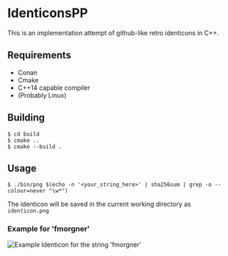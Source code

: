 # IdenticonsPP

This is an implementation attempt of github-like retro identicons in C++.

## Requirements

* Conan
* Cmake
* C++14 capable compiler
* (Probably Linux)

## Building

```shell
$ cd build
$ cmake ..
$ cmake --build .
```

## Usage

```shell
$ ./bin/png $(echo -n '<your_string_here>' | sha256sum | grep -o --colour=never "\w*")
```

The identicon will be saved in the current working directory as `identicon.png`

### Example for 'fmorgner'

![Example Identicon for the string 'fmorgner'](/../media/images/fmorgner-identicon.png?raw=true "Example Identicon for the string 'fmorgner'")
